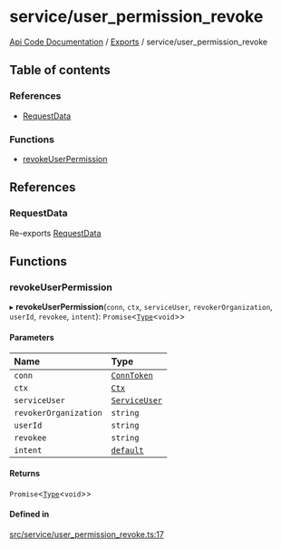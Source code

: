 # service/user\_permission\_revoke
 
[Api Code Documentation](../README.md) / [Exports](../modules.md) / service/user\_permission\_revoke

## Table of contents

### References

- [RequestData](service_user_permission_revoke.md#requestdata)

### Functions

- [revokeUserPermission](service_user_permission_revoke.md#revokeuserpermission)

## References

### RequestData

Re-exports [RequestData](../interfaces/service_domain_workflow_project_create.RequestData.md)

## Functions

### revokeUserPermission

▸ **revokeUserPermission**(`conn`, `ctx`, `serviceUser`, `revokerOrganization`, `userId`, `revokee`, `intent`): `Promise`\<[`Type`](result.md#type)\<`void`\>\>

#### Parameters

| Name | Type |
| :------ | :------ |
| `conn` | [`ConnToken`](service_conn.md#conntoken) |
| `ctx` | [`Ctx`](../interfaces/lib_ctx.Ctx.md) |
| `serviceUser` | [`ServiceUser`](../interfaces/service_domain_organization_service_user.ServiceUser.md) |
| `revokerOrganization` | `string` |
| `userId` | `string` |
| `revokee` | `string` |
| `intent` | [`default`](authz_intents.md#default) |

#### Returns

`Promise`\<[`Type`](result.md#type)\<`void`\>\>

#### Defined in

[src/service/user_permission_revoke.ts:17](https://github.com/openkfw/TruBudget/blob/40b449a/api/src/service/user_permission_revoke.ts#L17)
